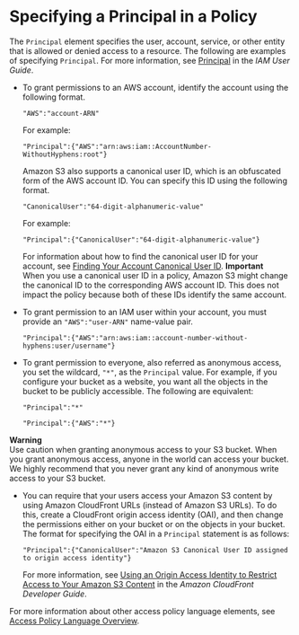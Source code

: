 # Specifying a Principal in a Policy<a name="s3-bucket-user-policy-specifying-principal-intro"></a>

The `Principal` element specifies the user, account, service, or other entity that is allowed or denied access to a resource\. The following are examples of specifying `Principal`\. For more information, see [Principal](https://docs.aws.amazon.com/IAM/latest/UserGuide/reference_policies_elements.html#Principal) in the *IAM User Guide*\. 
+ To grant permissions to an AWS account, identify the account using the following format\.

  ```
  "AWS":"account-ARN"
  ```

  For example:

  ```
  "Principal":{"AWS":"arn:aws:iam::AccountNumber-WithoutHyphens:root"}
  ```

  Amazon S3 also supports a canonical user ID, which is an obfuscated form of the AWS account ID\. You can specify this ID using the following format\.

  ```
  "CanonicalUser":"64-digit-alphanumeric-value"
  ```

  For example:

  ```
  "Principal":{"CanonicalUser":"64-digit-alphanumeric-value"}
  ```

  For information about how to find the canonical user ID for your account, see [Finding Your Account Canonical User ID](https://docs.aws.amazon.com/general/latest/gr/acct-identifiers.html#FindingCanonicalId)\.
**Important**  
When you use a canonical user ID in a policy, Amazon S3 might change the canonical ID to the corresponding AWS account ID\. This does not impact the policy because both of these IDs identify the same account\. 
+ To grant permission to an IAM user within your account, you must provide an `"AWS":"user-ARN"` name\-value pair\.

  ```
  "Principal":{"AWS":"arn:aws:iam::account-number-without-hyphens:user/username"}
  ```
+ To grant permission to everyone, also referred as anonymous access, you set the wildcard, `"*"`, as the `Principal` value\. For example, if you configure your bucket as a website, you want all the objects in the bucket to be publicly accessible\. The following are equivalent:

  ```
  "Principal":"*"
  ```

  ```
  "Principal":{"AWS":"*"}
  ```
**Warning**  
Use caution when granting anonymous access to your S3 bucket\. When you grant anonymous access, anyone in the world can access your bucket\. We highly recommend that you never grant any kind of anonymous write access to your S3 bucket\.
+ You can require that your users access your Amazon S3 content by using Amazon CloudFront URLs \(instead of Amazon S3 URLs\)\. To do this, create a CloudFront origin access identity \(OAI\), and then change the permissions either on your bucket or on the objects in your bucket\. The format for specifying the OAI in a `Principal` statement is as follows:

  ```
  "Principal":{"CanonicalUser":"Amazon S3 Canonical User ID assigned to origin access identity"}
  ```

  For more information, see [ Using an Origin Access Identity to Restrict Access to Your Amazon S3 Content](https://docs.aws.amazon.com/AmazonCloudFront/latest/DeveloperGuide/private-content-restricting-access-to-s3.html) in the *Amazon CloudFront Developer Guide*\. 

For more information about other access policy language elements, see [Access Policy Language Overview](access-policy-language-overview.md)\.